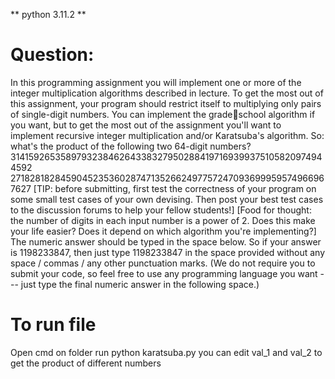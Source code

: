 ** python 3.11.2 **
# Question:
In this programming assignment you will implement one or more of the integer
multiplication algorithms described in lecture.
To get the most out of this assignment, your program should restrict itself to
multiplying only pairs of single-digit numbers. You can implement the gradeschool algorithm if you want, but to get the most out of the assignment you'll want
to implement recursive integer multiplication and/or Karatsuba's algorithm.
So: what's the product of the following two 64-digit numbers?
3141592653589793238462643383279502884197169399375105820974944592
2718281828459045235360287471352662497757247093699959574966967627
[TIP: before submitting, first test the correctness of your program on some small
test cases of your own devising. Then post your best test cases to the discussion
forums to help your fellow students!]
[Food for thought: the number of digits in each input number is a power of 2. 
Does this make your life easier? Does it depend on which algorithm you're
implementing?]
The numeric answer should be typed in the space below. So if your answer is
1198233847, then just type 1198233847 in the space provided without any space
/ commas / any other punctuation marks. 
(We do not require you to submit your code, so feel free to use any programming
language you want --- just type the final numeric answer in the following space.)

# To run file
Open cmd on folder
run python karatsuba.py
you can edit val_1 and val_2 to get the product of different numbers
